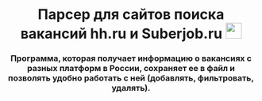 <h1 align="center">Парсер для сайтов поиска вакансий hh.ru и Suberjob.ru
<img src="https://github.com/blackcater/blackcater/raw/main/images/Hi.gif" height="32"/></h1>
<h3 align="center">Программа, которая получает информацию о вакансиях с разных платформ в России, 
сохраняет ее в файл и позволять удобно работать с ней (добавлять, фильтровать, удалять).</h3>